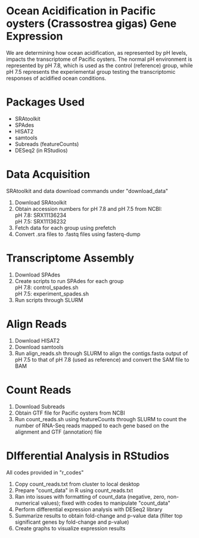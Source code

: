 # Ocean Acidification in Pacific oysters (Crassostrea gigas) Gene Expression

We are determining how ocean acidification, as represented by pH levels, impacts the transcriptome of Pacific oysters. The normal pH environment is represented by pH 7.8, which is used as the control (reference) group, while pH 7.5 represents the experiemental group testing the transcriptomic responses of acidified ocean conditions.

# Packages Used
- SRAtoolkit
- SPAdes
- HISAT2
- samtools
- Subreads (featureCounts)
- DESeq2 (in RStudios)

# Data Acquisition
SRAtoolkit and data download commands under "download_data"
1. Download SRAtoolkit
2. Obtain accession numbers for pH 7.8 and pH 7.5 from NCBI:
<br/>pH 7.8: SRX11136234
<br/>pH 7.5: SRX11136232
3. Fetch data for each group using prefetch
4. Convert .sra files to .fastq files using fasterq-dump

# Transcriptome Assembly
1. Download SPAdes
2. Create scripts to run SPAdes for each group
<br/>pH 7.8: control_spades.sh
<br/>pH 7.5: experiment_spades.sh
3. Run scripts through SLURM

# Align Reads
1. Download HISAT2
2. Download samtools
3. Run align_reads.sh through SLURM to align the contigs.fasta output of pH 7.5 to that of pH 7.8 (used as reference) and convert the SAM file to BAM

# Count Reads
1. Download Subreads
2. Obtain GTF file for Pacific oysters from NCBI
3. Run count_reads.sh using featureCounts through SLURM to count the number of RNA-Seq reads mapped to each gene based on the alignment and GTF (annotation) file  

# DIfferential Analysis in RStudios
All codes provided in "r_codes"
1. Copy count_reads.txt from cluster to local desktop
2. Prepare "count_data" in R using count_reads.txt
3. Ran into issues with formatting of count_data (negative, zero, non-numerical values); fixed with codes to manipulate "count_data"
4. Perform differential expression analysis with DESeq2 library 
5. Summarize results to obtain fold-change and p-value data (filter top significant genes by fold-change and p-value)
6. Create graphs to visualize expression results
